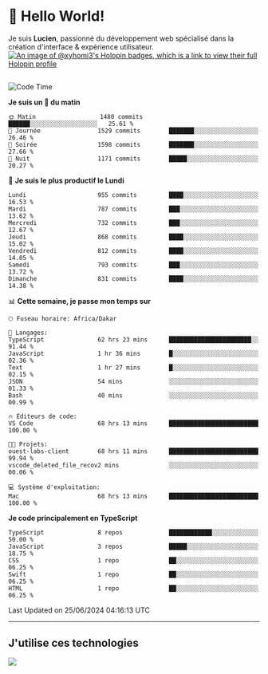 # 👋 Hello World!

Je suis **Lucien**, passionné du développement web spécialisé dans la création d'interface & expérience utilisateur.
[![An image of @xyhomi3's Holopin badges, which is a link to view their full Holopin profile](https://holopin.me/xyhomi3)](https://holopin.io/@xyhomi3)

##

<!--START_SECTION:waka-->
![Code Time](http://img.shields.io/badge/Code%20Time-1%2C450%20hrs%2040%20mins-blue)

**Je suis un 🐤 du matin** 

```text
🌞 Matin                  1480 commits        ██████░░░░░░░░░░░░░░░░░░░   25.61 % 
🌆 Journée                1529 commits        ███████░░░░░░░░░░░░░░░░░░   26.46 % 
🌃 Soirée                 1598 commits        ███████░░░░░░░░░░░░░░░░░░   27.66 % 
🌙 Nuit                   1171 commits        █████░░░░░░░░░░░░░░░░░░░░   20.27 % 
```
📅 **Je suis le plus productif le Lundi** 

```text
Lundi                    955 commits         ████░░░░░░░░░░░░░░░░░░░░░   16.53 % 
Mardi                    787 commits         ███░░░░░░░░░░░░░░░░░░░░░░   13.62 % 
Mercredi                 732 commits         ███░░░░░░░░░░░░░░░░░░░░░░   12.67 % 
Jeudi                    868 commits         ████░░░░░░░░░░░░░░░░░░░░░   15.02 % 
Vendredi                 812 commits         ████░░░░░░░░░░░░░░░░░░░░░   14.05 % 
Samedi                   793 commits         ███░░░░░░░░░░░░░░░░░░░░░░   13.72 % 
Dimanche                 831 commits         ████░░░░░░░░░░░░░░░░░░░░░   14.38 % 
```


📊 **Cette semaine, je passe mon temps sur** 

```text
🕑︎ Fuseau horaire: Africa/Dakar

💬 Langages: 
TypeScript               62 hrs 23 mins      ███████████████████████░░   91.44 % 
JavaScript               1 hr 36 mins        █░░░░░░░░░░░░░░░░░░░░░░░░   02.36 % 
Text                     1 hr 27 mins        █░░░░░░░░░░░░░░░░░░░░░░░░   02.15 % 
JSON                     54 mins             ░░░░░░░░░░░░░░░░░░░░░░░░░   01.33 % 
Bash                     40 mins             ░░░░░░░░░░░░░░░░░░░░░░░░░   00.99 % 

🔥 Éditeurs de code: 
VS Code                  68 hrs 13 mins      █████████████████████████   100.00 % 

🐱‍💻 Projets: 
ouest-labs-client        68 hrs 11 mins      █████████████████████████   99.94 % 
vscode_deleted_file_recov2 mins              ░░░░░░░░░░░░░░░░░░░░░░░░░   00.06 % 

💻 Système d'exploitation: 
Mac                      68 hrs 13 mins      █████████████████████████   100.00 % 
```

**Je code principalement en TypeScript** 

```text
TypeScript               8 repos             ████████████░░░░░░░░░░░░░   50.00 % 
JavaScript               3 repos             █████░░░░░░░░░░░░░░░░░░░░   18.75 % 
CSS                      1 repo              ██░░░░░░░░░░░░░░░░░░░░░░░   06.25 % 
Swift                    1 repo              ██░░░░░░░░░░░░░░░░░░░░░░░   06.25 % 
HTML                     1 repo              ██░░░░░░░░░░░░░░░░░░░░░░░   06.25 % 
```




 Last Updated on 25/06/2024 04:16:13 UTC
<!--END_SECTION:waka-->
---

## J'utilise ces technologies

<p align="left">
  <a href="https://skillicons.dev">
    <img src="https://skillicons.dev/icons?i=ts,js,md,scss,tailwind,react,docker,express,astro,vite,nextjs,vercel,figma,ableton" />
  </a>
</p>

